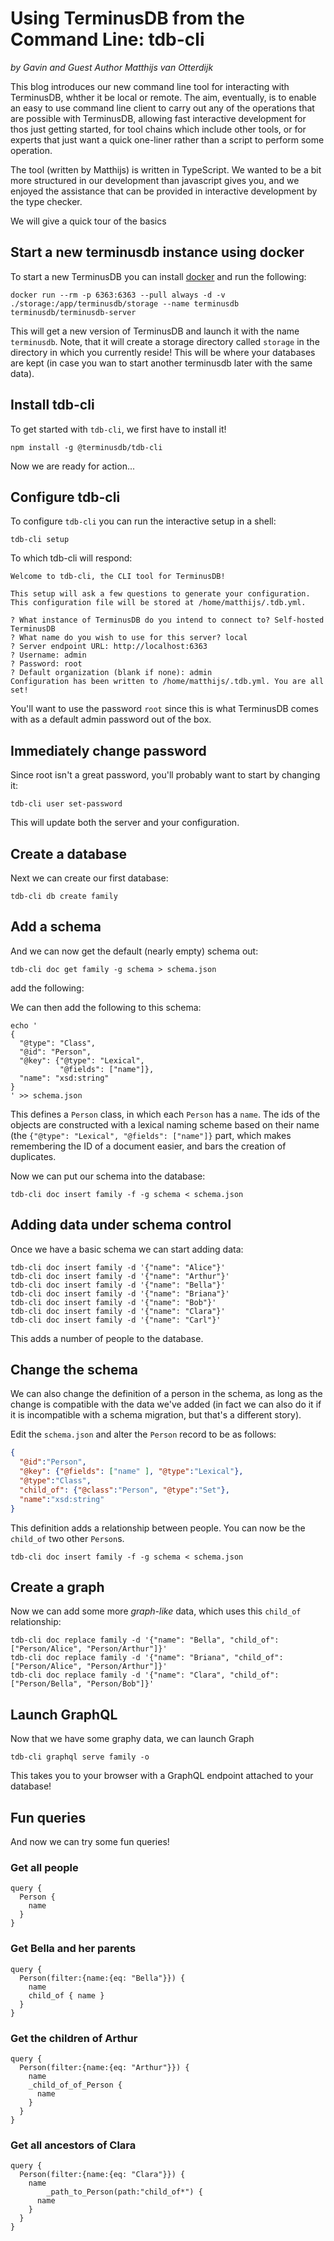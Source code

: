 # Using TerminusDB from the Command Line: tdb-cli

*by Gavin and Guest Author Matthijs van Otterdijk*

This blog introduces our new command line tool for interacting with
TerminusDB, whther it be local or remote. The aim, eventually, is to
enable an easy to use command line client to carry out any of the
operations that are possible with TerminusDB, allowing fast
interactive development for thos just getting started, for tool chains
which include other tools, or for experts that just want a quick
one-liner rather than a script to perform some operation.

The tool (written by Matthijs) is written in TypeScript. We wanted to
be a bit more structured in our development than javascript gives you,
and we enjoyed the assistance that can be provided in interactive
development by the type checker.

We will give a quick tour of the basics

## Start a new terminusdb instance using docker

To start a new TerminusDB you can install
[docker](https://docs.docker.com/engine/install/) and run the
following:

```shell
docker run --rm -p 6363:6363 --pull always -d -v ./storage:/app/terminusdb/storage --name terminusdb terminusdb/terminusdb-server
```

This will get a new version of TerminusDB and launch it with the name
`terminusdb`. Note, that it will create a storage directory called
`storage` in the directory in which you currently reside! This will be
where your databases are kept (in case you wan to start another
terminusdb later with the same data).

## Install tdb-cli

To get started with `tdb-cli`, we first have to install it!

```shell
npm install -g @terminusdb/tdb-cli
```

Now we are ready for action...

## Configure tdb-cli

To configure `tdb-cli` you can run the interactive setup in a shell:

```shell
tdb-cli setup
```

To which tdb-cli will respond:

```shell
Welcome to tdb-cli, the CLI tool for TerminusDB!

This setup will ask a few questions to generate your configuration.
This configuration file will be stored at /home/matthijs/.tdb.yml.

? What instance of TerminusDB do you intend to connect to? Self-hosted TerminusDB
? What name do you wish to use for this server? local
? Server endpoint URL: http://localhost:6363
? Username: admin
? Password: root
? Default organization (blank if none): admin
Configuration has been written to /home/matthijs/.tdb.yml. You are all set!
```

You'll want to use the password `root` since this is what TerminusDB
comes with as a default admin password out of the box.

## Immediately change password

Since root isn't a great password, you'll probably want to start by
changing it:

```shell
tdb-cli user set-password
```

This will update both the server and your configuration.

## Create a database

Next we can create our first database:

```shell
tdb-cli db create family
```

## Add a schema

And we can now get the default (nearly empty) schema out:

```shell
tdb-cli doc get family -g schema > schema.json
```

add the following:

We can then add the following to this schema:

```shell
echo '
{
  "@type": "Class",
  "@id": "Person",
  "@key": {"@type": "Lexical",
           "@fields": ["name"]},
  "name": "xsd:string"
}
' >> schema.json
```

This defines a `Person` class, in which each `Person` has a
`name`. The ids of the objects are constructed with a lexical naming
scheme based on their name (the `{"@type": "Lexical", "@fields":
["name"]}` part, which makes remembering the ID of a document easier,
and bars the creation of duplicates.

Now we can put our schema into the database:

```shell
tdb-cli doc insert family -f -g schema < schema.json
```

## Adding data under schema control

Once we have a basic schema we can start adding data:

```shell
tdb-cli doc insert family -d '{"name": "Alice"}'
tdb-cli doc insert family -d '{"name": "Arthur"}'
tdb-cli doc insert family -d '{"name": "Bella"}'
tdb-cli doc insert family -d '{"name": "Briana"}'
tdb-cli doc insert family -d '{"name": "Bob"}'
tdb-cli doc insert family -d '{"name": "Clara"}'
tdb-cli doc insert family -d '{"name": "Carl"}'
```

This adds a number of people to the database.

## Change  the schema

We can also change the definition of a person in the schema, as long
as the change is compatible with the data we've added (in fact we can
also do it if it is incompatible with a schema migration, but that's a
different story).

Edit the `schema.json` and alter the `Person` record to be as follows:

```json
{
  "@id":"Person",
  "@key": {"@fields": ["name" ], "@type":"Lexical"},
  "@type":"Class",
  "child_of": {"@class":"Person", "@type":"Set"},
  "name":"xsd:string"
}
```

This definition adds a relationship between people. You can now be the
`child_of` two other `Person`s.

```shell
tdb-cli doc insert family -f -g schema < schema.json
```

## Create a graph

Now we can add some more *graph-like* data, which uses this `child_of`
relationship:

```shell
tdb-cli doc replace family -d '{"name": "Bella", "child_of": ["Person/Alice", "Person/Arthur"]}'
tdb-cli doc replace family -d '{"name": "Briana", "child_of": ["Person/Alice", "Person/Arthur"]}'
tdb-cli doc replace family -d '{"name": "Clara", "child_of": ["Person/Bella", "Person/Bob"]}'
```

## Launch GraphQL

Now that we have some graphy data, we can launch Graph

```shell
tdb-cli graphql serve family -o
```

This takes you to your browser with a GraphQL endpoint attached to
your database!

## Fun queries

And now we can try some fun queries!

### Get all people
```
query {
  Person {
    name
  }
}
```

### Get Bella and her parents
```
query {
  Person(filter:{name:{eq: "Bella"}}) {
    name
    child_of { name }
  }
}
```

### Get the children of Arthur
```
query {
  Person(filter:{name:{eq: "Arthur"}}) {
    name
    _child_of_of_Person {
      name
    }
  }
}
```

### Get all ancestors of Clara
```
query {
  Person(filter:{name:{eq: "Clara"}}) {
    name
		_path_to_Person(path:"child_of*") {
      name
    }
  }
}
```
